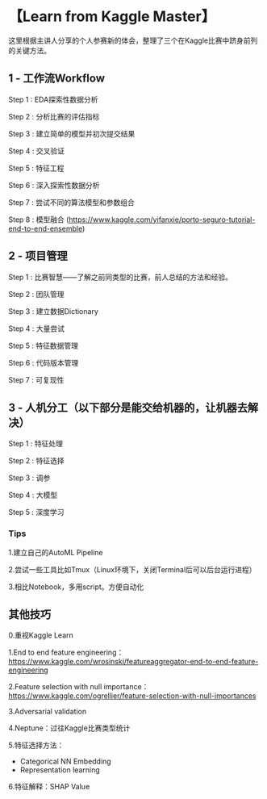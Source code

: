 # 【Learn from Kaggle Master】
这里根据主讲人分享的个人参赛新的体会，整理了三个在Kaggle比赛中跻身前列的关键方法。

## 1 - 工作流Workflow
Step 1 : EDA探索性数据分析

Step 2 : 分析比赛的评估指标

Step 3 : 建立简单的模型并初次提交结果

Step 4 : 交叉验证

Step 5 : 特征工程

Step 6 : 深入探索性数据分析

Step 7 : 尝试不同的算法模型和参数组合

Step 8 : 模型融合 (https://www.kaggle.com/yifanxie/porto-seguro-tutorial-end-to-end-ensemble)

## 2 - 项目管理
Step 1 : 比赛智慧——了解之前同类型的比赛，前人总结的方法和经验。

Step 2 : 团队管理

Step 3 : 建立数据Dictionary

Step 4 : 大量尝试

Step 5 : 特征数据管理

Step 6 : 代码版本管理

Step 7 : 可复现性

## 3 - 人机分工（以下部分是能交给机器的，让机器去解决）
Step 1 : 特征处理

Step 2 : 特征选择

Step 3 : 调参

Step 4 : 大模型

Step 5 : 深度学习

### Tips
1.建立自己的AutoML Pipeline

2.尝试一些工具比如Tmux（Linux环境下，关闭Terminal后可以后台运行进程）

3.相比Notebook，多用script。方便自动化

## 其他技巧
0.重视Kaggle Learn

1.End to end feature engineering：https://www.kaggle.com/wrosinski/featureaggregator-end-to-end-feature-engineering

2.Feature selection with null importance：https://www.kaggle.com/ogrellier/feature-selection-with-null-importances

3.Adversarial validation

4.Neptune：过往Kaggle比赛类型统计

5.特征选择方法：
- Categorical NN Embedding
- Representation learning

6.特征解释：SHAP Value
